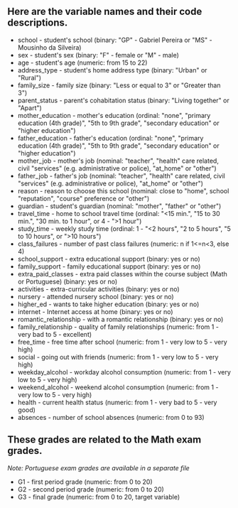 ## Here are the variable names and their code descriptions.


- school - student's school (binary: "GP" - Gabriel Pereira or "MS" - Mousinho da Silveira)
- sex - student's sex (binary: "F" - female or "M" - male)
- age - student's age (numeric: from 15 to 22)
- address_type - student's home address type (binary: "Urban" or "Rural")
- family_size - family size (binary: "Less or equal to 3" or "Greater than 3")
- parent_status - parent's cohabitation status (binary: "Living together" or "Apart")
- mother_education - mother's education (ordinal: "none", "primary education (4th grade)", "5th to 9th grade", "secondary education" or "higher education")
- father_education - father's education (ordinal: "none", "primary education (4th grade)", "5th to 9th grade", "secondary education" or "higher education")
- mother_job - mother's job (nominal: "teacher", "health" care related, civil "services" (e.g. administrative or police), "at_home" or "other")
- father_job - father's job (nominal: "teacher", "health" care related, civil "services" (e.g. administrative or police), "at_home" or "other")
- reason - reason to choose this school (nominal: close to "home", school "reputation", "course" preference or "other")
- guardian - student's guardian (nominal: "mother", "father" or "other")
- travel_time - home to school travel time (ordinal: "<15 min.", "15 to 30 min.", "30 min. to 1 hour", or 4 - ">1 hour")
- study_time - weekly study time (ordinal: 1 - "<2 hours", "2 to 5 hours", "5 to 10 hours", or ">10 hours")
- class_failures - number of past class failures (numeric: n if 1<=n<3, else 4)
- school_support - extra educational support (binary: yes or no)
- family_support - family educational support (binary: yes or no)
- extra_paid_classes - extra paid classes within the course subject (Math or Portuguese) (binary: yes or no)
- activities - extra-curricular activities (binary: yes or no)
- nursery - attended nursery school (binary: yes or no)
- higher_ed - wants to take higher education (binary: yes or no)
- internet - Internet access at home (binary: yes or no)
- romantic_relationship - with a romantic relationship (binary: yes or no)
- family_relationship - quality of family relationships (numeric: from 1 - very bad to 5 - excellent)
- free_time - free time after school (numeric: from 1 - very low to 5 - very high)
- social - going out with friends (numeric: from 1 - very low to 5 - very high)
- weekday_alcohol - workday alcohol consumption (numeric: from 1 - very low to 5 - very high)
- weekend_alcohol - weekend alcohol consumption (numeric: from 1 - very low to 5 - very high)
- health - current health status (numeric: from 1 - very bad to 5 - very good)
- absences - number of school absences (numeric: from 0 to 93)


## These grades are related to the Math exam grades. 

*Note: Portuguese exam grades are available in a separate file*

- G1 - first period grade (numeric: from 0 to 20)
- G2 - second period grade (numeric: from 0 to 20)
- G3 - final grade (numeric: from 0 to 20, target variable)
